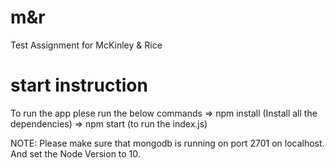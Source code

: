 # m&r
Test Assignment for McKinley & Rice

# start instruction
 To run the app plese run the below commands
 => npm install (Install all the dependencies)
 => npm start (to run the index.js)

 NOTE: Please make sure that mongodb is running on port 2701 on localhost. And set the Node Version to 10.
